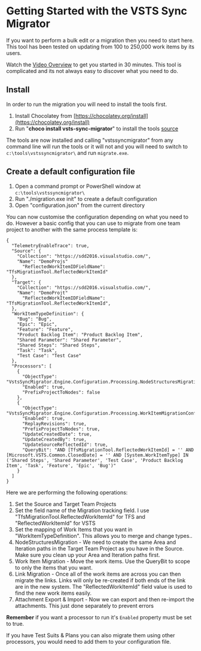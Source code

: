 # Getting Started with the VSTS Sync Migrator

If you want to perform a bulk edit or a migration then you need to start here. This tool has been tested on updating from 100 to 250,000 work items by its users.

Watch the [Video Overview](https://youtu.be/ZxDktQae10M) to get you started in 30 minutes. This tool is complicated and its not always easy to discover what you need to do.

## Install

In order to run the migration you will need to install the tools first.

1. Install Chocolatey from [https://chocolatey.org/install](https://chocolatey.org/install)
1. Run "**choco install vsts-sync-migrator**" to install the tools [source](https://chocolatey.org/packages/vsts-sync-migrator)

The tools are now installed and calling "vstssyncmigrator" from any command line will run the tools or it will not and you will need to switch to `c:\tools\vstssyncmigrator\` and run `migrate.exe`.

## Create a default configuration file

1. Open a command prompt or PowerShell window at `c:\tools\vstssyncmigrator\`
2. Run "./migration.exe init" to create a default configuration
3. Open "configuration.json" from the current directory

You can now customise the configuration depending on what you need to do. However a basic config that you can use to migrate from one team project to another with the same process template is:

```
{
  "TelemetryEnableTrace": true,
  "Source": {
    "Collection": "https://sdd2016.visualstudio.com/",
    "Name": "DemoProjs"
	  "ReflectedWorkItemIDFieldName": "TfsMigrationTool.ReflectedWorkItemId"
  },
  "Target": {
    "Collection": "https://sdd2016.visualstudio.com/",
    "Name": "DemoProjt"
	  "ReflectedWorkItemIDFieldName": "TfsMigrationTool.ReflectedWorkItemId",
  },
  "WorkItemTypeDefinition": {
    "Bug": "Bug",
    "Epic": "Epic",
    "Feature": "Feature",
    "Product Backlog Item": "Product Backlog Item",
    "Shared Parameter": "Shared Parameter",
    "Shared Steps": "Shared Steps",
    "Task": "Task",
    "Test Case": "Test Case"
  },
  "Processors": [
    {
      "ObjectType": "VstsSyncMigrator.Engine.Configuration.Processing.NodeStructuresMigrationConfig",
      "Enabled": true,
      "PrefixProjectToNodes": false
    },
    {
      "ObjectType": "VstsSyncMigrator.Engine.Configuration.Processing.WorkItemMigrationConfig",
      "Enabled": true,
	  "ReplayRevisions": true,
      "PrefixProjectToNodes": true,
      "UpdateCreatedDate": true,
      "UpdateCreatedBy": true,
      "UpdateSourceReflectedId": true,
      "QueryBit": "AND [TfsMigrationTool.ReflectedWorkItemId] = '' AND  [Microsoft.VSTS.Common.ClosedDate] = '' AND [System.WorkItemType] IN ('Shared Steps', 'Shared Parameter', 'Test Case', 'Product Backlog Item', 'Task', 'Feature', 'Epic', 'Bug')"
    }
  ]
}
```

Here we are performing the following operations:

1. Set the Source and Target Team Projects
1. Set the field name of the Migration tracking field. I use "TfsMigrationTool.ReflectedWorkItemId" for TFS and "ReflectedWorkItemId" for VSTS
1. Set the mapping of Work Items that you want in "WorkItemTypeDefinition". This allows you to merge and change types..
1. NodeStructuresMigration - We need to create the same Area and Iteration paths in the Target Team Project as you have in the Source. Make sure you clean up your Area and Iteration paths first.
1. Work Item Migration - Move the work items. Use the QueryBit to scope to only the items that you want.
1. Link Migration - Once all of the work items are across you can then migrate the links. Links will only be re-created if both ends of the link are in the new system. The "ReflectedWorkItemId" field value is used to find the new work items easily.
1. Attachment Export & Import - Now we can export and then re-import the attachments. This just done separately to prevent errors

**Remember** if you want a processor to run it's `Enabled` property must be set to true. 

If you have Test Suits & Plans you can also migrate them using other processors, you would need to add them to your configuration file.




